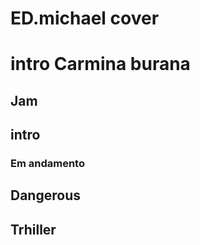 # ED.michael cover

# intro Carmina burana

## Jam

## intro

### Em andamento

## Dangerous

## Trhiller
